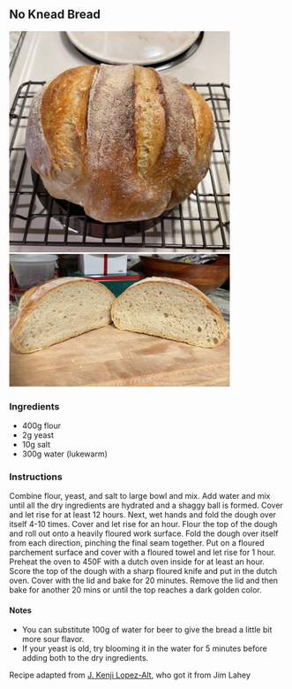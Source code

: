 ## No Knead Bread

<img src="../img/NKB_01.JPG" alt="Bread fresh out of the oven" width="400"/> <img src="../img/NKB_02.JPG" alt="crumb structure" width="400"/>
### Ingredients

- 400g flour
- 2g yeast
- 10g salt
- 300g water (lukewarm)

### Instructions
Combine flour, yeast, and salt to large bowl and mix. 
Add water and mix until all the dry ingredients are hydrated and a shaggy ball is formed. 
Cover and let rise for at least 12 hours.
Next, wet hands and fold the dough over itself 4-10 times.
Cover and let rise for an hour.
Flour the top of the dough and roll out onto a heavily floured work surface.
Fold the dough over itself from each direction, pinching the final seam together.
Put on a floured parchement surface and cover with a floured towel and let rise for 1 hour.
Preheat the oven to 450F with a dutch oven inside for at least an hour.
Score the top of the dough with a sharp floured knife and put in the dutch oven.
Cover with the lid and bake for 20 minutes.
Remove the lid and then bake for another 20 mins or until the top reaches a dark golden color.

#### Notes
- You can substitute 100g of water for beer to give the bread a little bit more sour flavor.
- If your yeast is old, try blooming it in the water for 5 minutes before adding both to the dry ingredients.

Recipe adapted from [J. Kenji Lopez-Alt](https://www.youtube.com/watch?v=uWbl3Sr2y1Y), who got it from Jim Lahey
